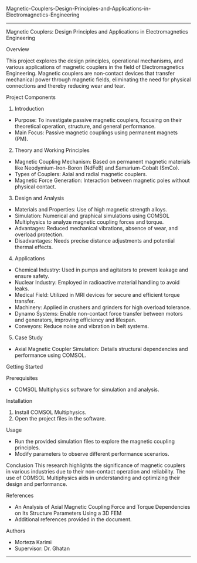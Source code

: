  Magnetic-Couplers-Design-Principles-and-Applications-in-Electromagnetics-Engineering


---

 Magnetic Couplers: Design Principles and Applications in Electromagnetics Engineering

Overview

This project explores the design principles, operational mechanisms, and various applications of magnetic couplers in the field of Electromagnetics Engineering. Magnetic couplers are non-contact devices that transfer mechanical power through magnetic fields, eliminating the need for physical connections and thereby reducing wear and tear.

 Project Components

1. Introduction
- Purpose: To investigate passive magnetic couplers, focusing on their theoretical operation, structure, and general performance.
- Main Focus: Passive magnetic couplings using permanent magnets (PM).
2. Theory and Working Principles
- Magnetic Coupling Mechanism: Based on permanent magnetic materials like Neodymium-Iron-Boron (NdFeB) and Samarium-Cobalt (SmCo).
- Types of Couplers: Axial and radial magnetic couplers.
- Magnetic Force Generation: Interaction between magnetic poles without physical contact.

3. Design and Analysis
- Materials and Properties: Use of high magnetic strength alloys.
- Simulation: Numerical and graphical simulations using COMSOL Multiphysics to analyze magnetic coupling forces and torque.
- Advantages: Reduced mechanical vibrations, absence of wear, and overload protection.
- Disadvantages: Needs precise distance adjustments and potential thermal effects.

4. Applications
- Chemical Industry: Used in pumps and agitators to prevent leakage and ensure safety.
- Nuclear Industry: Employed in radioactive material handling to avoid leaks.
- Medical Field: Utilized in MRI devices for secure and efficient torque transfer.
- Machinery: Applied in crushers and grinders for high overload tolerance.
- Dynamo Systems: Enable non-contact force transfer between motors and generators, improving efficiency and lifespan.
- Conveyors: Reduce noise and vibration in belt systems.

5. Case Study
- Axial Magnetic Coupler Simulation: Details structural dependencies and performance using COMSOL.

Getting Started

Prerequisites
- COMSOL Multiphysics software for simulation and analysis.

Installation
1. Install COMSOL Multiphysics.
2. Open the project files in the software.

 Usage
- Run the provided simulation files to explore the magnetic coupling principles.
- Modify parameters to observe different performance scenarios.

Conclusion
This research highlights the significance of magnetic couplers in various industries due to their non-contact operation and reliability. The use of COMSOL Multiphysics aids in understanding and optimizing their design and performance.

 References
- An Analysis of Axial Magnetic Coupling Force and Torque Dependencies on Its Structure Parameters Using a 3D FEM
- Additional references provided in the document.

 Authors
- Morteza Karimi
- Supervisor: Dr. Ghatan

---
